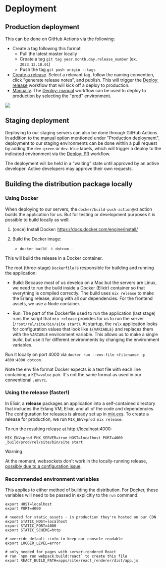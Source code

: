 # Deployment

## Production deployment

This can be done on GitHub Actions via the following:

- Create a tag following this format
  - Pull the latest master locally
  - Create a tag `git tag year.month.day.release_number` (ex. `2023.12.18.01`)
  - Push the tag `git push origin --tags`
- [Create a release](https://github.com/mbta/dotcom/releases). Select a relevant tag, follow the naming convention, click "generate release notes", and publish. This will trigger the [Deploy: release](.github/workflows/deploy-release.yml) workflow that will kick off a deploy to production.
- [Manually](https://github.com/mbta/dotcom/actions/workflows/deploy-manual.yml). The [Deploy: manual](.github/workflows/deploy-manual.yml) workflow can be used to deploy to production by selecting the "prod" environment.

![](run_workflow.png)

## Staging deployment

Deploying to our staging servers can also be done through GitHub Actions. In addition to the [manual](https://github.com/mbta/dotcom/actions/workflows/deploy-manual.yml) option mentioned under "Production deployment", deployment to our staging environments can be done within a pull request by adding the `dev-green` or `dev-blue` labels, which will trigger a deploy to the indicated environment via the [Deploy: PR](.github/workflows/deploy-pr.yml) workflow.

The deployment will be held in a "waiting" state until approved by an active developer. Active developers may approve their own requests.

## Building the distribution package locally

### Using Docker

When deploying to our servers, the `docker/build-push-action@v3` action builds the application for us. But for testing or development purposes it is possible to build locally as well.

1. (once) Install Docker: https://docs.docker.com/engine/install/
2. Build the Docker image:

   - `docker build -t dotcom .`

This will build the release in a Docker container.

The root (three-stage) `Dockerfile` is responsible for building and running the application:

- Build:
  Because most of us develop on a Mac but the servers are Linux, we need to run the build inside a Docker (Elixir) container so that everything is compiled correctly. The build uses `mix release` to make the Erlang release, along with all our dependencies.
  For the frontend assets, we use a Node container.

- Run:
  The part of the Dockerfile used to run the application (last stage) runs the script that `mix release` provides for us to run the server (`/root/rel/site/bin/site start`). At startup, the `relx` application looks for configuration values that look like `${VARIABLE}` and replaces them with the `VARIABLE` environment variable. This allows us to make a single build, but use it for different environments by changing the environment variables.

Run it locally on port 4000 via `docker run --env-file <filename> -p 4000:4000 dotcom`.

Note the env file format Docker expects is a text file with each line containing a `KEY=value` pair. It's not the same format as used in our conventional `.envrc`.

### Using the release (faster!)

In Elixir, a **release** packages an application into a self-contained directory that includes the Erlang VM, Elixir, and all of the code and dependencies. The configuration for releases is already set up in [mix.exs](mix.exs). To create a release for production, we run `MIX_ENV=prod mix release`.

To run the resulting release at http://localhost:4000:

```shell
MIX_ENV=prod PHX_SERVER=true HOST=localhost PORT=4000 _build/prod/rel/site/bin/site start
```

> [!Warning]
> At the moment, websockets don't work in the locally-running release, [possibly due to a configuration issue](https://stackoverflow.com/a/32589986).

### Recommended environment variables

This applies to either method of building the distribution. For Docker, these variables will need to be passed in explicitly to the `run` command.

```shell
export HOST=localhost
export PORT=4000

# needed for static assets - in production they're hosted on our CDN
export STATIC_HOST=localhost
export STATIC_PORT=4000
export STATIC_SCHEME=http

# override default :info to keep our console readable
export LOGGER_LEVEL=error

# only needed for pages with server-rendered React
# run `npm run webpack:build:react` to create this file
export REACT_BUILD_PATH=apps/site/react_renderer/dist/app.js
```
